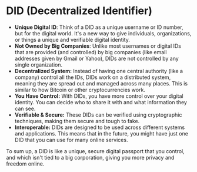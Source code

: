 # DID (Decentralized Identifier)

- **Unique Digital ID**: Think of a DID as a unique username or ID number, but for the digital world. It's a new way to give individuals, organizations, or things a unique and verifiable digital identity.
- **Not Owned by Big Companies**: Unlike most usernames or digital IDs that are provided (and controlled) by big companies (like email addresses given by Gmail or Yahoo), DIDs are not controlled by any single organization.
- **Decentralized System:** Instead of having one central authority (like a company) control all the IDs, DIDs work on a distributed system, meaning they are spread out and managed across many places. This is similar to how Bitcoin or other cryptocurrencies work.
- **You Have Control:** With DIDs, you have more control over your digital identity. You can decide who to share it with and what information they can see.
- **Verifiable & Secure:** These DIDs can be verified using cryptographic techniques, making them secure and tough to fake.
- **Interoperable:** DIDs are designed to be used across different systems and applications. This means that in the future, you might have just one DID that you can use for many online services.

To sum up, a DID is like a unique, secure digital passport that you control, and which isn't tied to a big corporation, giving you more privacy and freedom online.